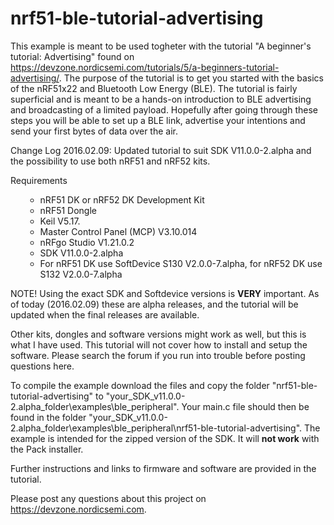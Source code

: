 # nrf51-ble-tutorial-advertising
This example is meant to be used togheter with the tutorial "A beginner's tutorial: Advertising" found on https://devzone.nordicsemi.com/tutorials/5/a-beginners-tutorial-advertising/. The purpose of the tutorial is to get you started with the basics of the nRF51x22 and Bluetooth Low Energy (BLE). The tutorial is fairly superficial and is meant to be a hands-on introduction to BLE advertising and broadcasting of a limited payload. Hopefully after going through these steps you will be able to set up a BLE link, advertise your intentions and send your first bytes of data over the air. 

Change Log 2016.02.09: Updated tutorial to suit SDK V11.0.0-2.alpha and the possibility to use both nRF51 and nRF52 kits. 

Requirements

<ul><ul>
<li>nRF51 DK or nRF52 DK Development Kit
<li>nRF51 Dongle
<li>Keil V5.17.
<li>Master Control Panel (MCP) V3.10.014
<li>nRFgo Studio V1.21.0.2
<li>SDK V11.0.0-2.alpha
<li>For nRF51 DK use SoftDevice S130 V2.0.0-7.alpha, for nRF52 DK use S132 V2.0.0-7.alpha
</ul></ul>

NOTE! Using the exact SDK and Softdevice versions is **VERY** important. As of today (2016.02.09) these are alpha releases, and the tutorial will be updated when the final releases are available.

Other kits, dongles and software versions might work as well, but this is what I have used. This tutorial will not cover how to install and setup the software. Please search the forum if you run into trouble before posting questions here. 

To compile the example download the files and copy the folder "nrf51-ble-tutorial-advertising" to "your_SDK_v11.0.0-2.alpha_folder\examples\ble_peripheral". Your main.c file should then be found in the folder "your_SDK_v11.0.0-2.alpha_folder\examples\ble_peripheral\nrf51-ble-tutorial-advertising". The example is intended for the zipped version of the SDK. It will **not work** with the Pack installer.

Further instructions and links to firmware and software are provided in the tutorial.

Please post any questions about this project on https://devzone.nordicsemi.com.

